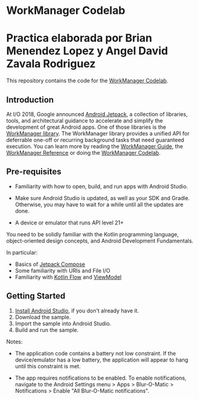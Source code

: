 WorkManager Codelab
===================================
Practica elaborada por Brian Menendez Lopez y Angel David Zavala Rodriguez
===================================

This repository contains the code for the [WorkManager Codelab](https://developer.android.com/codelabs/basic-android-kotlin-compose-workmanager).

Introduction
------------

At I/O 2018, Google announced [Android Jetpack](https://developer.android.com/jetpack/), a collection of libraries, tools, and architectural guidance to accelerate and simplify the development of great Android apps. One of those libraries is the [WorkManager library](https://developer.android.com/topic/libraries/architecture/workmanager/). The WorkManager library provides a unified API for deferrable one-off or recurring background tasks that need guaranteed execution. You can learn more by reading the [WorkManager Guide](https://developer.android.com/topic/libraries/architecture/workmanager/), the [WorkManager Reference](https://developer.android.com/reference/androidx/work/package-summary) or doing the [WorkManager Codelab](https://developer.android.com/codelabs/basic-android-kotlin-compose-workmanager).

Pre-requisites
--------------

* Familiarity with how to open, build, and run apps with Android Studio.

* Make sure Android Studio is updated, as well as your SDK and Gradle. Otherwise, you may have to wait for a while until all the updates are done.

* A device or emulator that runs API level 21+

You need to be solidly familiar with the Kotlin programming language, object-oriented design concepts, and Android Development Fundamentals.

In particular:

* Basics of [Jetpack Compose](https://developer.android.com/courses/pathways/compose)
* Some familiarity with URIs and File I/O
* Familiarity with [Kotlin Flow](https://developer.android.com/kotlin/flow) and [ViewModel](https://developer.android.com/topic/libraries/architecture/viewmodel)

Getting Started
---------------

1. [Install Android Studio](https://developer.android.com/studio/install.html), if you don't already have it.
2. Download the sample.
3. Import the sample into Android Studio.
4. Build and run the sample.

Notes:
- The application code contains a battery not low constraint. If the device/emulator has a low battery, the application will appear to hang until this constraint is met.

- The app requires notifications to be enabled. To enable notifications, navigate to the Android Settings menu > Apps > Blur-O-Matic > Notifications > Enable "All Blur-O-Matic notifications".
